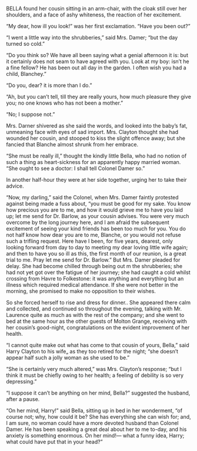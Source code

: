 BELLA found her cousin sitting in an arm-chair, with the cloak still over her shoulders, and a face of ashy whiteness, the reaction of her excitement.

“My dear, how ill you look!” was her first exclamation. “Have you been out?”

“I went a little way into the shrubberies,” said Mrs. Damer; “but the day turned so cold.”

“Do you think so? We have all been saying what a genial afternoon it is: but it certainly does not seam to have agreed with you. Look at my boy: isn’t he a fine fellow? He has been out all day in the garden. I often wish you had a child, Blanchey.”

“Do you, dear? it is more than I do.”

“Ah, but you can’t tell, till they are really yours, how much pleasure they give you; no one knows who has not been a mother.”

“No; I suppose not.”

Mrs. Darner shivered as she said the words, and looked into the baby’s fat, unmeaning face with eyes of sad import. Mrs. Clayton thought she had wounded her cousin, and stooped to kiss the slight offence away; but she fancied that Blanche almost shrunk from her embrace.

“She must be really ill,” thought the kindly little Bella, who had no notion of such a thing as heart-sickness for an apparently happy married woman. “She ought to see a doctor: I shall tell Colonel Damer so.”

In another half-hour they were at her side together, urging her to take their advice.

“Now, my darling,” said the Colonel, when Mrs. Damer faintly protested against being made a fuss about, “you must be good for my sake. You know how precious you are to me, and how it would grieve me to have you laid up; let me send for Dr. Barlow, as your cousin advises. You were very much overcome by the long journey here, and I am afraid the subsequent excitement of seeing your kind friends has been too much for you. You do not half know how dear you are to me, Blanche, or you would not refuse such a trifling request. Here have I been, for five years, dearest, only looking forward from day to day to meeting my dear loving little wife again; and then to have you so ill as this, the first month of our reunion, is a great trial to me. Pray let me send for Dr. Barlow.”
But Mrs. Damer pleaded for delay. She had become chilled through being out m the shrubberies; she had not yet got over the fatigue of her journey; she had caught a cold whilst crossing from Havre to Folkestone: it was anything and everything but an illness which required medical attendance. If she were not better in the morning, she promised to make no opposition to their wishes.

So she forced herself to rise and dress for dinner.. She appeared there calm and collected, and continued so throughout the evening, talking with Mr. Laurence quite as much as with the rest of the company; and she went to bed at the same hour as the other guests of Molton Grange, receiving with her cousin’s good-night, congratulations on the evident improvement of her health.

“I cannot quite make out what has come to that cousin of yours, Bella,” said Harry Clayton to his wife„ as they too retired for the night; “she doesn’t appear half such a jolly woman as she used to be.”

“She is certainly very much altered,” was Mrs. Clayton’s response; “but I think it must be chiefly owing to her health; a feeling of debility is so very depressing.”

“I suppose it can’t be anything on her mind, Bella?” suggested the husband, after a pause.

“On her mind, Harry!” said Bella, sitting up in bed in her wonderment, “of course not; why, how could it be? She has everything she can wish for; and, I am sure, no woman could have a more devoted husband than Colonel Damer. He has been speaking a great deal about her to me to-day, and his anxiety is something enormous. On her mind!— what a funny idea, Harry; what could have put that in your head?”